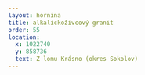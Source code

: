 ```yaml
---
layout: hornina
title: alkalickoživcový granit
order: 55
location:
  x: 1022740
  y: 858736
  text: Z lomu Krásno (okres Sokolov)
---
```


